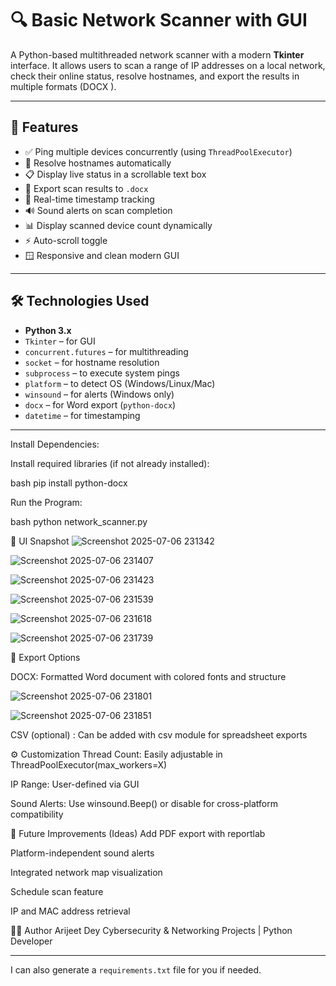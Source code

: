 
# 🔍 Basic Network Scanner with GUI

A Python-based multithreaded network scanner with a modern **Tkinter** interface. It allows users to scan a range of IP addresses on a local network, check their online status, resolve hostnames, and export the results in multiple formats  (DOCX ).

---

## 📌 Features

- ✅ Ping multiple devices concurrently (using `ThreadPoolExecutor`)
- 💬 Resolve hostnames automatically
- 📋 Display live status in a scrollable text box
- 📁 Export scan results to  `.docx`
- 📡 Real-time timestamp tracking
- 🔊 Sound alerts on scan completion
- 📊 Display scanned device count dynamically
- ⚡ Auto-scroll toggle
- 🪟 Responsive and clean modern GUI

---

## 🛠️ Technologies Used

- **Python 3.x**
- `Tkinter` – for GUI
- `concurrent.futures` – for multithreading
- `socket` – for hostname resolution
- `subprocess` – to execute system pings
- `platform` – to detect OS (Windows/Linux/Mac)
- `winsound` – for alerts (Windows only)
- `docx` – for Word export (`python-docx`)
- `datetime` – for timestamping

---


Install Dependencies:

Install required libraries (if not already installed):

bash
pip install python-docx


Run the Program:

bash
python network_scanner.py



📸 UI Snapshot
![Screenshot 2025-07-06 231342](https://github.com/user-attachments/assets/c5176a94-0a03-4346-a9f0-80cae902a252)


![Screenshot 2025-07-06 231407](https://github.com/user-attachments/assets/156e8ed2-c179-4329-a444-12abce04a22a)


![Screenshot 2025-07-06 231423](https://github.com/user-attachments/assets/41039087-509b-45c8-94a7-6b1d5a97f76c)


![Screenshot 2025-07-06 231539](https://github.com/user-attachments/assets/62a9aff5-a8f1-4ee6-b138-c62788397bb2)


![Screenshot 2025-07-06 231618](https://github.com/user-attachments/assets/3782e214-8d04-487f-a1a7-03d2f9235cdb)


![Screenshot 2025-07-06 231739](https://github.com/user-attachments/assets/1e52df28-96f3-471e-b27b-b0591e03dd46)


📄 Export Options

DOCX: Formatted Word document with colored fonts and structure

![Screenshot 2025-07-06 231801](https://github.com/user-attachments/assets/8bf42432-fc72-470d-8bf4-fe8df17a9ea5)


![Screenshot 2025-07-06 231851](https://github.com/user-attachments/assets/ebf253d1-e08c-4d0b-aa18-0e449c9bd953)

CSV (optional) : Can be added with csv module for spreadsheet exports



⚙️ Customization
Thread Count: Easily adjustable in ThreadPoolExecutor(max_workers=X)

IP Range: User-defined via GUI

Sound Alerts: Use winsound.Beep() or disable for cross-platform compatibility


📌 Future Improvements (Ideas)
Add PDF export with reportlab

Platform-independent sound alerts

Integrated network map visualization

Schedule scan feature

IP and MAC address retrieval



👨‍💻 Author
Arijeet Dey
Cybersecurity & Networking Projects | Python Developer




---



I can also generate a `requirements.txt` file for you if needed.
